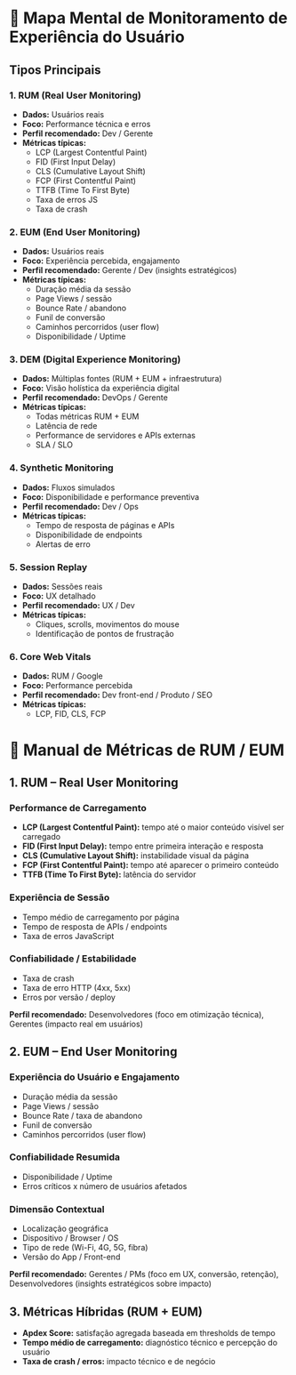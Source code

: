 # 🧠 Mapa Mental de Monitoramento de Experiência do Usuário

## Tipos Principais

### 1. RUM (Real User Monitoring)
- **Dados:** Usuários reais
- **Foco:** Performance técnica e erros
- **Perfil recomendado:** Dev / Gerente
- **Métricas típicas:**
  - LCP (Largest Contentful Paint)
  - FID (First Input Delay)
  - CLS (Cumulative Layout Shift)
  - FCP (First Contentful Paint)
  - TTFB (Time To First Byte)
  - Taxa de erros JS
  - Taxa de crash

### 2. EUM (End User Monitoring)
- **Dados:** Usuários reais
- **Foco:** Experiência percebida, engajamento
- **Perfil recomendado:** Gerente / Dev (insights estratégicos)
- **Métricas típicas:**
  - Duração média da sessão
  - Page Views / sessão
  - Bounce Rate / abandono
  - Funil de conversão
  - Caminhos percorridos (user flow)
  - Disponibilidade / Uptime

### 3. DEM (Digital Experience Monitoring)
- **Dados:** Múltiplas fontes (RUM + EUM + infraestrutura)
- **Foco:** Visão holística da experiência digital
- **Perfil recomendado:** DevOps / Gerente
- **Métricas típicas:**
  - Todas métricas RUM + EUM
  - Latência de rede
  - Performance de servidores e APIs externas
  - SLA / SLO

### 4. Synthetic Monitoring
- **Dados:** Fluxos simulados
- **Foco:** Disponibilidade e performance preventiva
- **Perfil recomendado:** Dev / Ops
- **Métricas típicas:**
  - Tempo de resposta de páginas e APIs
  - Disponibilidade de endpoints
  - Alertas de erro

### 5. Session Replay
- **Dados:** Sessões reais
- **Foco:** UX detalhado
- **Perfil recomendado:** UX / Dev
- **Métricas típicas:**
  - Cliques, scrolls, movimentos do mouse
  - Identificação de pontos de frustração

### 6. Core Web Vitals
- **Dados:** RUM / Google
- **Foco:** Performance percebida
- **Perfil recomendado:** Dev front-end / Produto / SEO
- **Métricas típicas:**
  - LCP, FID, CLS, FCP


# 📘 Manual de Métricas de RUM / EUM

## 1. RUM – Real User Monitoring

### Performance de Carregamento
- **LCP (Largest Contentful Paint):** tempo até o maior conteúdo visível ser carregado
- **FID (First Input Delay):** tempo entre primeira interação e resposta
- **CLS (Cumulative Layout Shift):** instabilidade visual da página
- **FCP (First Contentful Paint):** tempo até aparecer o primeiro conteúdo
- **TTFB (Time To First Byte):** latência do servidor

### Experiência de Sessão
- Tempo médio de carregamento por página
- Tempo de resposta de APIs / endpoints
- Taxa de erros JavaScript

### Confiabilidade / Estabilidade
- Taxa de crash
- Taxa de erro HTTP (4xx, 5xx)
- Erros por versão / deploy

**Perfil recomendado:** Desenvolvedores (foco em otimização técnica), Gerentes (impacto real em usuários)


## 2. EUM – End User Monitoring

### Experiência do Usuário e Engajamento
- Duração média da sessão
- Page Views / sessão
- Bounce Rate / taxa de abandono
- Funil de conversão
- Caminhos percorridos (user flow)

### Confiabilidade Resumida
- Disponibilidade / Uptime
- Erros críticos x número de usuários afetados

### Dimensão Contextual
- Localização geográfica
- Dispositivo / Browser / OS
- Tipo de rede (Wi-Fi, 4G, 5G, fibra)
- Versão do App / Front-end

**Perfil recomendado:** Gerentes / PMs (foco em UX, conversão, retenção), Desenvolvedores (insights estratégicos sobre impacto)


## 3. Métricas Híbridas (RUM + EUM)
- **Apdex Score:** satisfação agregada baseada em thresholds de tempo
- **Tempo médio de carregamento:** diagnóstico técnico e percepção do usuário
- **Taxa de crash / erros:** impacto técnico e de negócio
